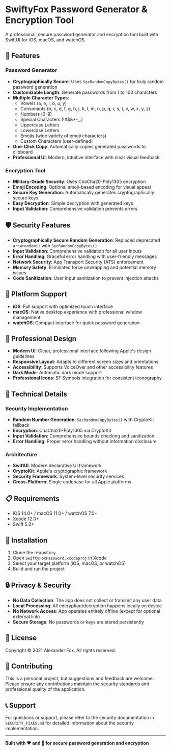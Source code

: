 # SwiftyFox Password Generator & Encryption Tool

A professional, secure password generator and encryption tool built with SwiftUI for iOS, macOS, and watchOS.

## 🔐 Features

### Password Generator
- **Cryptographically Secure**: Uses `SecRandomCopyBytes()` for truly random password generation
- **Customizable Length**: Generate passwords from 1 to 100 characters
- **Multiple Character Types**:
  - Vowels (a, e, i, o, u, y)
  - Consonants (b, c, d, f, g, h, j, k, l, m, n, p, q, r, s, t, v, w, x, y, z)
  - Numbers (0-9)
  - Special Characters (!#$&*-_.)
  - Uppercase Letters
  - Lowercase Letters
  - Emojis (wide variety of emoji characters)
  - Custom Characters (user-defined)
- **One-Click Copy**: Automatically copies generated passwords to clipboard
- **Professional UI**: Modern, intuitive interface with clear visual feedback

### Encryption Tool
- **Military-Grade Security**: Uses ChaCha20-Poly1305 encryption
- **Emoji Encoding**: Optional emoji-based encoding for visual appeal
- **Secure Key Generation**: Automatically generates cryptographically secure keys
- **Easy Decryption**: Simple decryption with generated keys
- **Input Validation**: Comprehensive validation prevents errors

## 🛡️ Security Features

- **Cryptographically Secure Random Generation**: Replaced deprecated `arc4random()` with `SecRandomCopyBytes()`
- **Input Validation**: Comprehensive validation for all user inputs
- **Error Handling**: Graceful error handling with user-friendly messages
- **Network Security**: App Transport Security (ATS) enforcement
- **Memory Safety**: Eliminated force unwrapping and potential memory issues
- **Code Sanitization**: User input sanitization to prevent injection attacks

## 📱 Platform Support

- **iOS**: Full support with optimized touch interface
- **macOS**: Native desktop experience with professional window management
- **watchOS**: Compact interface for quick password generation

## 🎨 Professional Design

- **Modern UI**: Clean, professional interface following Apple's design guidelines
- **Responsive Layout**: Adapts to different screen sizes and orientations
- **Accessibility**: Supports VoiceOver and other accessibility features
- **Dark Mode**: Automatic dark mode support
- **Professional Icons**: SF Symbols integration for consistent iconography

## 🔧 Technical Details

### Security Implementation
- **Random Number Generation**: `SecRandomCopyBytes()` with CryptoKit fallback
- **Encryption**: ChaCha20-Poly1305 via CryptoKit
- **Input Validation**: Comprehensive bounds checking and sanitization
- **Error Handling**: Proper error handling without information disclosure

### Architecture
- **SwiftUI**: Modern declarative UI framework
- **CryptoKit**: Apple's cryptographic framework
- **Security Framework**: System-level security services
- **Cross-Platform**: Single codebase for all Apple platforms

## 📋 Requirements

- iOS 14.0+ / macOS 11.0+ / watchOS 7.0+
- Xcode 12.0+
- Swift 5.3+

## 🚀 Installation

1. Clone the repository
2. Open `SwiftyFoxPassword.xcodeproj` in Xcode
3. Select your target platform (iOS, macOS, or watchOS)
4. Build and run the project

## 🔒 Privacy & Security

- **No Data Collection**: The app does not collect or transmit any user data
- **Local Processing**: All encryption/decryption happens locally on device
- **No Network Access**: App operates entirely offline (except for optional external link)
- **Secure Storage**: No passwords or keys are stored persistently

## 📄 License

Copyright © 2021 Alexander Fox. All rights reserved.

## 🤝 Contributing

This is a personal project, but suggestions and feedback are welcome. Please ensure any contributions maintain the security standards and professional quality of the application.

## 📞 Support

For questions or support, please refer to the security documentation in `SECURITY_FIXES.md` for detailed information about the security implementation.

---

**Built with ❤️ and 🔐 for secure password generation and encryption**
